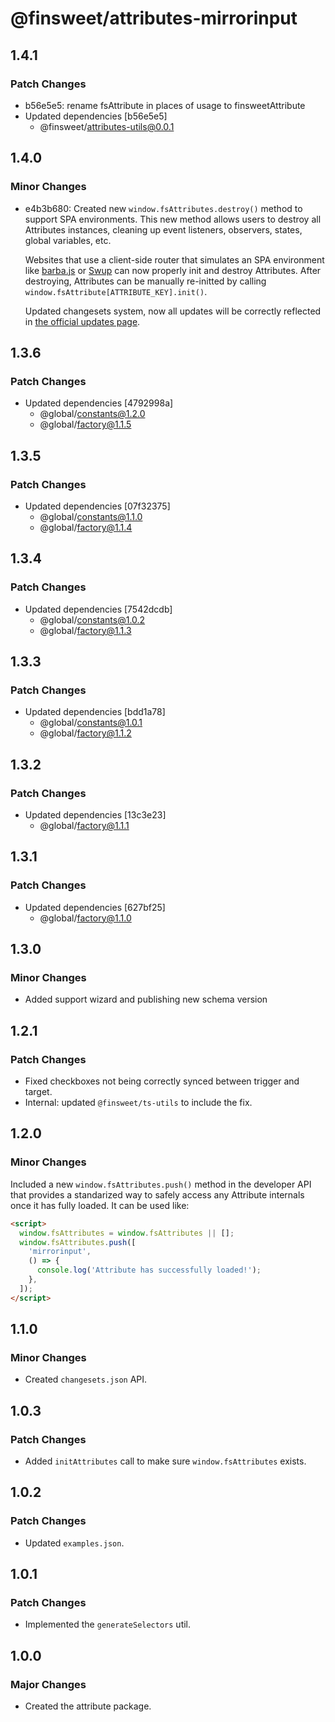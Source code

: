 # @finsweet/attributes-mirrorinput

## 1.4.1

### Patch Changes

- b56e5e5: rename fsAttribute in places of usage to finsweetAttribute
- Updated dependencies [b56e5e5]
  - @finsweet/attributes-utils@0.0.1

## 1.4.0

### Minor Changes

- e4b3b680: Created new `window.fsAttributes.destroy()` method to support SPA environments.
  This new method allows users to destroy all Attributes instances, cleaning up event listeners, observers, states, global variables, etc.

  Websites that use a client-side router that simulates an SPA environment like [barba.js](https://barba.js.org/) or [Swup](https://swup.js.org/) can now properly init and destroy Attributes.
  After destroying, Attributes can be manually re-initted by calling `window.fsAttribute[ATTRIBUTE_KEY].init()`.

  Updated changesets system, now all updates will be correctly reflected in [the official updates page](https://www.finsweet.com/attributes/updates).

## 1.3.6

### Patch Changes

- Updated dependencies [4792998a]
  - @global/constants@1.2.0
  - @global/factory@1.1.5

## 1.3.5

### Patch Changes

- Updated dependencies [07f32375]
  - @global/constants@1.1.0
  - @global/factory@1.1.4

## 1.3.4

### Patch Changes

- Updated dependencies [7542dcdb]
  - @global/constants@1.0.2
  - @global/factory@1.1.3

## 1.3.3

### Patch Changes

- Updated dependencies [bdd1a78]
  - @global/constants@1.0.1
  - @global/factory@1.1.2

## 1.3.2

### Patch Changes

- Updated dependencies [13c3e23]
  - @global/factory@1.1.1

## 1.3.1

### Patch Changes

- Updated dependencies [627bf25]
  - @global/factory@1.1.0

## 1.3.0

### Minor Changes

- Added support wizard and publishing new schema version

## 1.2.1

### Patch Changes

- Fixed checkboxes not being correctly synced between trigger and target.
- Internal: updated `@finsweet/ts-utils` to include the fix.

## 1.2.0

### Minor Changes

Included a new `window.fsAttributes.push()` method in the developer API that provides a standarized way to safely access any Attribute internals once it has fully loaded.
It can be used like:

```html
<script>
  window.fsAttributes = window.fsAttributes || [];
  window.fsAttributes.push([
    'mirrorinput',
    () => {
      console.log('Attribute has successfully loaded!');
    },
  ]);
</script>
```

## 1.1.0

### Minor Changes

- Created `changesets.json` API.

## 1.0.3

### Patch Changes

- Added `initAttributes` call to make sure `window.fsAttributes` exists.

## 1.0.2

### Patch Changes

- Updated `examples.json`.

## 1.0.1

### Patch Changes

- Implemented the `generateSelectors` util.

## 1.0.0

### Major Changes

- Created the attribute package.
